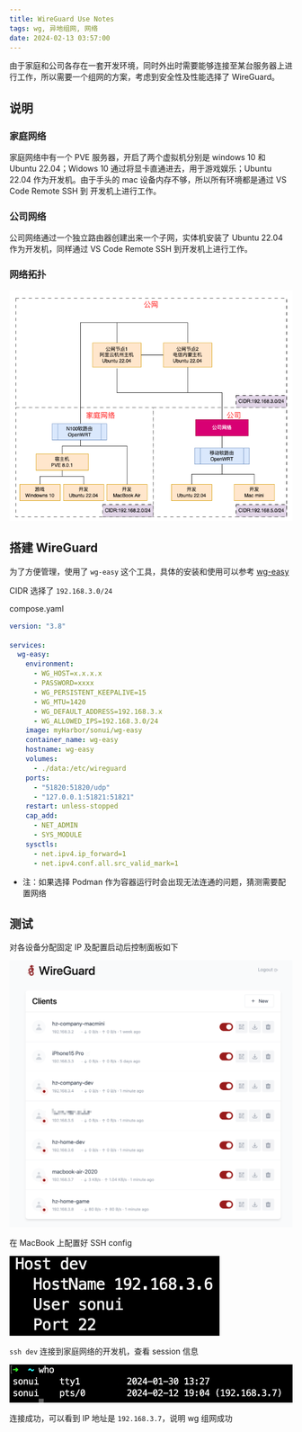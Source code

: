 ```yaml
---
title: WireGuard Use Notes
tags: wg, 异地组网, 网络
date: 2024-02-13 03:57:00
---
```


由于家庭和公司各存在一套开发环境，同时外出时需要能够连接至某台服务器上进行工作，所以需要一个组网的方案，考虑到安全性及性能选择了 WireGuard。

<!-- more -->

## 说明

### 家庭网络

家庭网络中有一个 PVE 服务器，开启了两个虚拟机分别是 windows 10 和 Ubuntu 22.04；Widows 10 通过将显卡直通进去，用于游戏娱乐；Ubuntu 22.04 作为开发机。由于手头的 mac 设备内存不够，所以所有环境都是通过 VS Code Remote SSH 到 开发机上进行工作。

### 公司网络

公司网络通过一个独立路由器创建出来一个子网，实体机安装了 Ubuntu 22.04 作为开发机，同样通过 VS Code Remote SSH 到开发机上进行工作。

### 网络拓扑

![network topology diagram](./WireGuard%20Use%20Notes/network%20topology%20diagram.png)

## 搭建 WireGuard

为了方便管理，使用了 `wg-easy` 这个工具，具体的安装和使用可以参考 [wg-easy](https://github.com/wg-easy/wg-easy)

CIDR 选择了 `192.168.3.0/24`

compose.yaml

```yaml
version: "3.8"

services:
  wg-easy:
    environment:
      - WG_HOST=x.x.x.x
      - PASSWORD=xxxx
      - WG_PERSISTENT_KEEPALIVE=15
      - WG_MTU=1420
      - WG_DEFAULT_ADDRESS=192.168.3.x
      - WG_ALLOWED_IPS=192.168.3.0/24
    image: myHarbor/sonui/wg-easy
    container_name: wg-easy
    hostname: wg-easy
    volumes:
      - ./data:/etc/wireguard
    ports:
      - "51820:51820/udp"
      - "127.0.0.1:51821:51821"
    restart: unless-stopped
    cap_add:
      - NET_ADMIN
      - SYS_MODULE
    sysctls:
      - net.ipv4.ip_forward=1
      - net.ipv4.conf.all.src_valid_mark=1
```

* 注：如果选择 Podman 作为容器运行时会出现无法连通的问题，猜测需要配置网络

## 测试

对各设备分配固定 IP 及配置启动后控制面板如下

![device list](./WireGuard%20Use%20Notes/device%20list.png)

在 MacBook 上配置好 SSH config

![SSH config](./WireGuard%20Use%20Notes/SSH%20config.png)

`ssh dev` 连接到家庭网络的开发机，查看 session 信息

![ssh session info](./WireGuard%20Use%20Notes/ssh%20session%20info.png)

连接成功，可以看到 IP 地址是 `192.168.3.7`，说明
 wg 组网成功
